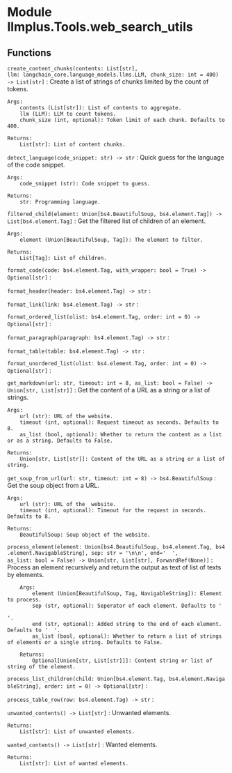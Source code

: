 Module llmplus.Tools.web_search_utils
=====================================

Functions
---------

    
`create_content_chunks(contents: List[str], llm: langchain_core.language_models.llms.LLM, chunk_size: int = 400) ‑> List[str]`
:   Create a list of strings of chunks limited by the count of tokens.
    
    Args:
        contents (List[str]): List of contents to aggregate.
        llm (LLM): LLM to count tokens.
        chunk_size (int, optional): Token limit of each chunk. Defaults to 400.
    
    Returns:
        List[str]: List of content chunks.

    
`detect_language(code_snippet: str) ‑> str`
:   Quick guess for the language of the code snippet.
    
    Args:
        code_snippet (str): Code snippet to guess.
    
    Returns:
        str: Programming language.

    
`filtered_child(element: Union[bs4.BeautifulSoup, bs4.element.Tag]) ‑> List[bs4.element.Tag]`
:   Get the filtered list of children of an element.
    
    Args:
        element (Union[BeautifulSoup, Tag]): The element to filter.
    
    Returns:
        List[Tag]: List of children.

    
`format_code(code: bs4.element.Tag, with_wrapper: bool = True) ‑> Optional[str]`
:   

    
`format_header(header: bs4.element.Tag) ‑> str`
:   

    
`format_link(link: bs4.element.Tag) ‑> str`
:   

    
`format_ordered_list(olist: bs4.element.Tag, order: int = 0) ‑> Optional[str]`
:   

    
`format_paragraph(paragraph: bs4.element.Tag) ‑> str`
:   

    
`format_table(table: bs4.element.Tag) ‑> str`
:   

    
`format_unordered_list(ulist: bs4.element.Tag, order: int = 0) ‑> Optional[str]`
:   

    
`get_markdown(url: str, timeout: int = 8, as_list: bool = False) ‑> Union[str, List[str]]`
:   Get the content of a URL as a string or a list of strings.
    
    Args:
        url (str): URL of the website.
        timeout (int, optional): Request timeout as seconds. Defaults to 8.
        as_list (bool, optional): Whether to return the content as a list or as a string. Defaults to False.
    
    Returns:
        Union[str, List[str]]: Content of the URL as a string or a list of string.

    
`get_soup_from_url(url: str, timeout: int = 8) ‑> bs4.BeautifulSoup`
:   Get the soup object from a URL.
    
    Args:
        url (str): URL of the  website.
        timeout (int, optional): Timeout for the request in seconds. Defaults to 8.
    
    Returns:
        BeautifulSoup: Soup object of the website.

    
`process_element(element: Union[bs4.BeautifulSoup, bs4.element.Tag, bs4.element.NavigableString], sep: str = '\n\n', end='  ', as_list: bool = False) ‑> Union[str, List[str], ForwardRef(None)]`
:   Process an element recursively and return the output as text of list of texts by elements.
    
        Args:
            element (Union[BeautifulSoup, Tag, NavigableString]): Element to process.
            sep (str, optional): Seperator of each element. Defaults to '
    
    '.
            end (str, optional): Added string to the end of each element. Defaults to '  '.
            as_list (bool, optional): Whether to return a list of strings of elements or a single string. Defaults to False.
    
        Returns:
            Optional[Union[str, List[str]]]: Content string or list of string of the element.

    
`process_list_children(child: Union[bs4.element.Tag, bs4.element.NavigableString], order: int = 0) ‑> Optional[str]`
:   

    
`process_table_row(row: bs4.element.Tag) ‑> str`
:   

    
`unwanted_contents() ‑> List[str]`
:   Unwanted elements.
    
    Returns:
        List[str]: List of unwanted elements.

    
`wanted_contents() ‑> List[str]`
:   Wanted elements.
    
    Returns:
        List[str]: List of wanted elements.
